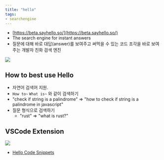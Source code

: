 ```yaml
---
title: "hello"
tags:
- searchengine
---
```

- [https://beta.sayhello.so/](https://beta.sayhello.so/)
- The search engine for instant answers
- 질문에 대해 바로 대답(answer)를 보여주고 써먹을 수 있는 코드 조각을 바로 보여주는 개발자 친화 검색 엔진 

![](https://user-images.githubusercontent.com/2231510/204835776-eae19bc0-3a41-44c9-bed5-03ddbd0d51fd.png)


## How to best use Hello
- 자연어 검색어 지원. 
- `How to~` `What is~` 와 같이 검색하기
- "check if string is a palindrome" => "how to check if string is a palindrome in javascript"
- 질문 형식으로 검색하기 
	- "rust" => "what is rust?"

## VSCode Extension

![](https://hello-code-snippets-vscode-extension-assets-public.s3.amazonaws.com/demo.png)

- [Hello Code Snippets](https://marketplace.visualstudio.com/items?itemName=HelloCognition.hello-code-snippets)
